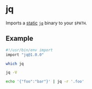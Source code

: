 # jq

Imports a [static](https://import.pw/static-binaries)
[`jq`](https://stedolan.github.io/jq/) binary to your `$PATH`.


## Example

```bash
#!/usr/bin/env import
import "jq@1.0.0"

which jq

jq -V

echo '{"foo":"bar"}' | jq -r '.foo'
```
